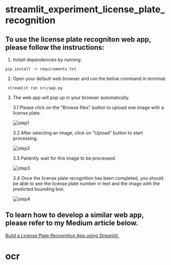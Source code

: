 # streamlit_experiment_license_plate_recognition

## To use the license plate recogniton web app, please follow the instructions:

1. Install dependencies by running:
```shell
pip install -r requirements.txt
```

2. Open your default web browser and run the below command in terminal:
```shell
 streamlit run src/app.py
```

3. The web app will pop up in your browser automatically. 

    3.1 Please click on the "Browse files" button to upload one image with a license plate.

    ![step1](<raw_images/step1.jpeg>)

    3.2 After selecting an image, click on "Upload" button to start processing.

    ![step2](<raw_images/step2.jpeg>)

    3.3 Patiently wait for this image to be processed.

    ![step3](<raw_images/step3.jpeg>)

    3.4 Once the license plate recognition has been completed, you should be able to see the license plate number in text and the image with the predicted bounding box.

    ![step4](<raw_images/sample.jpeg>)

## To learn how to develop a similar web app, please refer to my Medium article below.

[Build a License Plate Recognition App using Streamlit.](https://medium.com/towards-artificial-intelligence/build-a-license-plate-recognition-app-using-streamlit-e9982fa6fd6e)
# ocr
